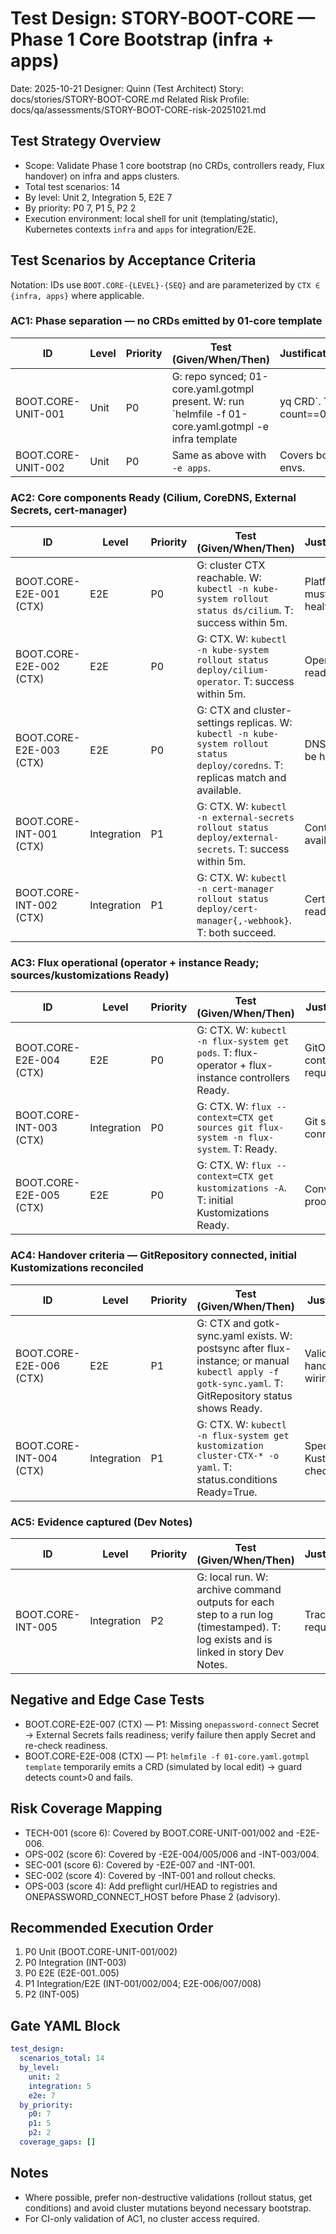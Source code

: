 # Test Design: STORY-BOOT-CORE — Phase 1 Core Bootstrap (infra + apps)

Date: 2025-10-21
Designer: Quinn (Test Architect)
Story: docs/stories/STORY-BOOT-CORE.md
Related Risk Profile: docs/qa/assessments/STORY-BOOT-CORE-risk-20251021.md

## Test Strategy Overview
- Scope: Validate Phase 1 core bootstrap (no CRDs, controllers ready, Flux handover) on infra and apps clusters.
- Total test scenarios: 14
- By level: Unit 2, Integration 5, E2E 7
- By priority: P0 7, P1 5, P2 2
- Execution environment: local shell for unit (templating/static), Kubernetes contexts `infra` and `apps` for integration/E2E.

## Test Scenarios by Acceptance Criteria

Notation: IDs use `BOOT.CORE-{LEVEL}-{SEQ}` and are parameterized by `CTX ∈ {infra, apps}` where applicable.

### AC1: Phase separation — no CRDs emitted by 01-core template

| ID                     | Level | Priority | Test (Given/When/Then)                                                                                                  | Justification                        |
| ---------------------- | ----- | -------- | ------------------------------------------------------------------------------------------------------------------------ | ------------------------------------ |
| BOOT.CORE-UNIT-001     | Unit  | P0       | G: repo synced; 01-core.yaml.gotmpl present. W: run `helmfile -f 01-core.yaml.gotmpl -e infra template | yq CRD`. T: count==0. | Pure static validation of manifests. |
| BOOT.CORE-UNIT-002     | Unit  | P0       | Same as above with `-e apps`.                                                                                            | Covers both envs.                    |

### AC2: Core components Ready (Cilium, CoreDNS, External Secrets, cert-manager)

| ID                     | Level       | Priority | Test (Given/When/Then)                                                                                                   | Justification                         |
| ---------------------- | ----------- | -------- | ------------------------------------------------------------------------------------------------------------------------- | ------------------------------------- |
| BOOT.CORE-E2E-001 (CTX)| E2E         | P0       | G: cluster CTX reachable. W: `kubectl -n kube-system rollout status ds/cilium`. T: success within 5m.                   | Platform CNI must be healthy.         |
| BOOT.CORE-E2E-002 (CTX)| E2E         | P0       | G: CTX. W: `kubectl -n kube-system rollout status deploy/cilium-operator`. T: success within 5m.                         | Operator readiness.                   |
| BOOT.CORE-E2E-003 (CTX)| E2E         | P0       | G: CTX and cluster-settings replicas. W: `kubectl -n kube-system rollout status deploy/coredns`. T: replicas match and available. | DNS must be healthy.           |
| BOOT.CORE-INT-001 (CTX)| Integration | P1       | G: CTX. W: `kubectl -n external-secrets rollout status deploy/external-secrets`. T: success within 5m.                   | Controller availability.              |
| BOOT.CORE-INT-002 (CTX)| Integration | P1       | G: CTX. W: `kubectl -n cert-manager rollout status deploy/cert-manager{,-webhook}`. T: both succeed.                     | Cert path readiness.                  |

### AC3: Flux operational (operator + instance Ready; sources/kustomizations Ready)

| ID                     | Level       | Priority | Test (Given/When/Then)                                                                                                   | Justification                         |
| ---------------------- | ----------- | -------- | ------------------------------------------------------------------------------------------------------------------------- | ------------------------------------- |
| BOOT.CORE-E2E-004 (CTX)| E2E         | P0       | G: CTX. W: `kubectl -n flux-system get pods`. T: flux-operator + flux-instance controllers Ready.                         | GitOps controllers required.          |
| BOOT.CORE-INT-003 (CTX)| Integration | P0       | G: CTX. W: `flux --context=CTX get sources git flux-system -n flux-system`. T: Ready.                                    | Git source connectivity.              |
| BOOT.CORE-E2E-005 (CTX)| E2E         | P0       | G: CTX. W: `flux --context=CTX get kustomizations -A`. T: initial Kustomizations Ready.                                   | Convergence proof.                    |

### AC4: Handover criteria — GitRepository connected, initial Kustomizations reconciled

| ID                     | Level       | Priority | Test (Given/When/Then)                                                                                                   | Justification                         |
| ---------------------- | ----------- | -------- | ------------------------------------------------------------------------------------------------------------------------- | ------------------------------------- |
| BOOT.CORE-E2E-006 (CTX)| E2E         | P1       | G: CTX and gotk-sync.yaml exists. W: postsync after flux-instance; or manual `kubectl apply -f gotk-sync.yaml`. T: GitRepository status shows Ready. | Validates handover wiring. |
| BOOT.CORE-INT-004 (CTX)| Integration | P1       | G: CTX. W: `kubectl -n flux-system get kustomization cluster-CTX-* -o yaml`. T: status.conditions Ready=True.             | Specific entry Kustomization check.   |

### AC5: Evidence captured (Dev Notes)

| ID                     | Level       | Priority | Test (Given/When/Then)                                                                                                   | Justification                         |
| ---------------------- | ----------- | -------- | ------------------------------------------------------------------------------------------------------------------------- | ------------------------------------- |
| BOOT.CORE-INT-005      | Integration | P2       | G: local run. W: archive command outputs for each step to a run log (timestamped). T: log exists and is linked in story Dev Notes. | Traceability requirement.      |

## Negative and Edge Case Tests
- BOOT.CORE-E2E-007 (CTX) — P1: Missing `onepassword-connect` Secret → External Secrets fails readiness; verify failure then apply Secret and re-check readiness.
- BOOT.CORE-E2E-008 (CTX) — P1: `helmfile -f 01-core.yaml.gotmpl template` temporarily emits a CRD (simulated by local edit) → guard detects count>0 and fails.

## Risk Coverage Mapping
- TECH-001 (score 6): Covered by BOOT.CORE-UNIT-001/002 and -E2E-006.
- OPS-002 (score 6): Covered by -E2E-004/005/006 and -INT-003/004.
- SEC-001 (score 6): Covered by -E2E-007 and -INT-001.
- SEC-002 (score 4): Covered by -INT-001 and rollout checks.
- OPS-003 (score 4): Add preflight curl/HEAD to registries and ONEPASSWORD_CONNECT_HOST before Phase 2 (advisory).

## Recommended Execution Order
1. P0 Unit (BOOT.CORE-UNIT-001/002)
2. P0 Integration (INT-003)
3. P0 E2E (E2E-001..005)
4. P1 Integration/E2E (INT-001/002/004; E2E-006/007/008)
5. P2 (INT-005)

## Gate YAML Block
```yaml
test_design:
  scenarios_total: 14
  by_level:
    unit: 2
    integration: 5
    e2e: 7
  by_priority:
    p0: 7
    p1: 5
    p2: 2
  coverage_gaps: []
```

## Notes
- Where possible, prefer non-destructive validations (rollout status, get conditions) and avoid cluster mutations beyond necessary bootstrap.
- For CI-only validation of AC1, no cluster access required.
